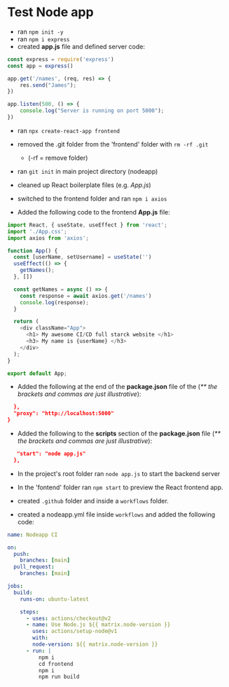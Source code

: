 # Test Node app

- ran `npm init -y`
- ran `npm i express`
- created **app.js** file and defined server code:
```javascript
const express = require('express')
const app = express()

app.get('/names', (req, res) => {
    res.send("James");
})

app.listen(500, () => {
    console.log("Server is running on port 5000");
})
```
- ran `npx create-react-app frontend`
- removed the .git folder from the 'frontend' folder with `rm -rf .git`
    *  (-rf = remove folder)

- ran `git init` in main project directory (nodeapp)
- cleaned up React boilerplate files (e.g. _App.js_)
- switched to the frontend folder and ran `npm i axios`

- Added the following code to the frontend **App.js** file:
```javascript
import React, { useState, useEffect } from 'react';
import './App.css';
import axios from 'axios';

function App() {
  const [userName, setUsername] = useState('')
  useEffect(() => {
    getNames();
  }, [])

  const getNames = async () => {
    const response = await axios.get('/names')
    console.log(response);
  }

  return (
    <div className="App">
      <h1> My awesome CI/CD full starck website </h1>
      <h3> My name is {userName} </h3>
    </div>
  );
}

export default App;
```

- Added the following at the end of the **package.json** file of the (_** the brackets and commas are just illustrative_):
```json
  },
  "proxy": "http://localhost:5000"
}
```

- Added the following to the **scripts** section of the **package.json** file (_** the brackets and commas are just illustrative_):
```json
   "start": "node app.js"
  },
```

- In the project's root folder ran `node app.js` to start the backend server

- In the 'fontend' folder ran `npm start` to preview the React frontend app.

- created `.github` folder and inside a `workflows` folder.
- created a nodeapp.yml file inside `workflows` and added the following code:
```yaml
name: Nodeapp CI

on:
  push:
    branches: [main]
  pull_request:
    branches: [main]

jobs:
  build:
    runs-on: ubuntu-latest

    steps:
      - uses: actions/checkout@v2
      - name: Use Node.js ${{ matrix.node-version }}
        uses: actions/setup-node@v1
        with:
        node-version: ${{ matrix.node-version }}
      - run: |
          npm i
          cd frontend
          npm i
          npm run build
```